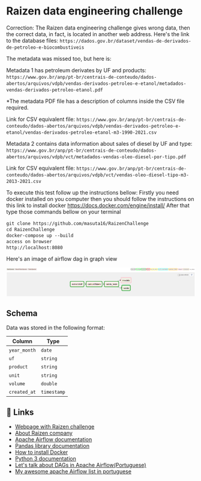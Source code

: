 # Raizen data engineering challenge

Correction: The Raizen data engineering challenge gives wrong data, then the correct data, in fact, is located in another web address.
Here's the link to the database files:
`https://dados.gov.br/dataset/vendas-de-derivados-de-petroleo-e-biocombustiveis`


The metadata was missed too, but here is:

Metadata 1 has petroleum derivates by UF and products:
`https://www.gov.br/anp/pt-br/centrais-de-conteudo/dados-abertos/arquivos/vdpb/vendas-derivados-petroleo-e-etanol/metadados-vendas-derivados-petroleo-etanol.pdf`

*The metadata PDF file has a description of columns inside the CSV file required.

Link for CSV equivalent file:
`https://www.gov.br/anp/pt-br/centrais-de-conteudo/dados-abertos/arquivos/vdpb/vendas-derivados-petroleo-e-etanol/vendas-derivados-petroleo-etanol-m3-1990-2021.csv`

Metadata 2 contains data information about sales of diesel by UF and type:
`https://www.gov.br/anp/pt-br/centrais-de-conteudo/dados-abertos/arquivos/vdpb/vct/metadados-vendas-oleo-diesel-por-tipo.pdf`

Link for CSV equivalent file:
`https://www.gov.br/anp/pt-br/centrais-de-conteudo/dados-abertos/arquivos/vdpb/vct/vendas-oleo-diesel-tipo-m3-2013-2021.csv`


To execute this test follow up the instructions bellow:
Firstly you need docker installed on you computer then you should follow the instructions on this link to install docker
https://docs.docker.com/engine/install/
After that type those commands bellow on your terminal
```
git clone https://github.com/masuta16/RaizenChallenge
cd RaizenChallenge 
docker-compose up --build 
access on browser 
http://localhost:8080
```
Here's an image of airflow dag in graph view

![alt text](https://raw.githubusercontent.com/masuta16/RaizenChallenge/main/images/Screenshot%20from%202022-01-30%2002-48-47.png)

## Schema

Data was stored in the following format:

| Column       | Type        |
| ------------ | ----------- |
| `year_month` | `date`      |
| `uf`         | `string`    |
| `product`    | `string`    |
| `unit`       | `string`    |
| `volume`     | `double`    |
| `created_at` | `timestamp` |

## 🔗 Links

- [Webpage with Raizen challenge](https://github.com/raizen-analytics/data-engineering-test)
- [About Raizen company](https://www.raizen.com.br/sobre-a-raizen)
- [Apache Airflow documentation](https://airflow.apache.org/docs/apache-airflow/stable/)
- [Pandas library documentation](https://pandas.pydata.org/docs/reference/)
- [How to install Docker](https://docs.docker.com/engine/install/)
- [Python 3 documentation](https://docs.python.org/3/)
- [Let's talk about DAGs in Apache Airflow(Portuguese)](https://medium.com/@mestre15/vamos-falar-de-dags-no-apache-airflow-3e1d78c968d7)
- [My awesome apache Airflow list in portuguese](https://github.com/masuta16/awesome-apache-airflow-br)







